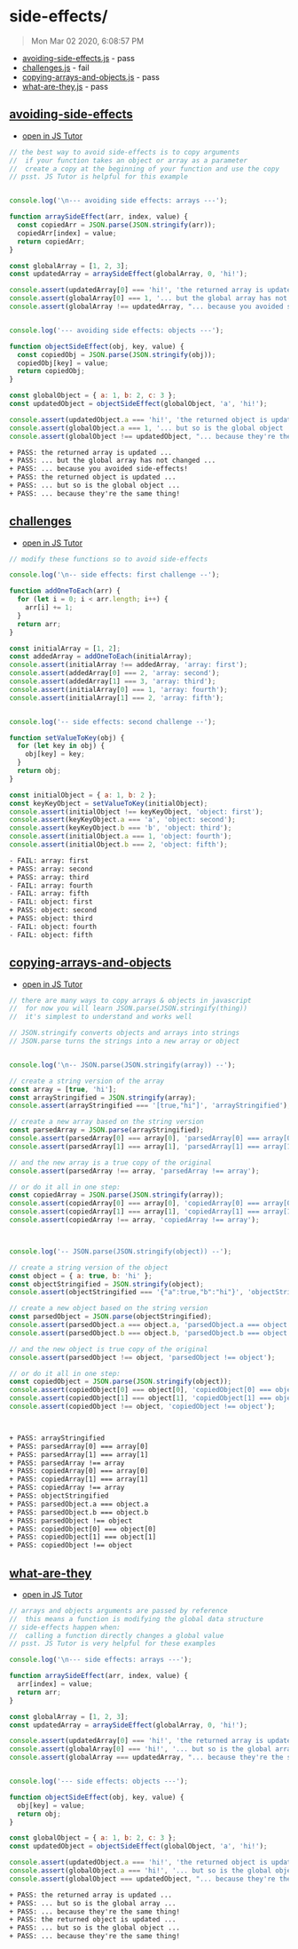 # side-effects/

> Mon Mar 02 2020, 6:08:57 PM

* [avoiding-side-effects.js](#avoiding-side-effects) - pass
* [challenges.js](#challenges) - fail
* [copying-arrays-and-objects.js](#copying-arrays-and-objects) - pass
* [what-are-they.js](#what-are-they) - pass

## [avoiding-side-effects](./avoiding-side-effects.js)

* [open in JS Tutor](http://www.pythontutor.com/live.html#code=%2F%2F%20the%20best%20way%20to%20avoid%20side-effects%20is%20to%20copy%20arguments%0A%2F%2F%20%20if%20your%20function%20takes%20an%20object%20or%20array%20as%20a%20parameter%0A%2F%2F%20%20create%20a%20copy%20at%20the%20beginning%20of%20your%20function%20and%20use%20the%20copy%0A%2F%2F%20psst.%20JS%20Tutor%20is%20helpful%20for%20this%20example%0A%0A%0Aconsole.log%28'%5Cn---%20avoiding%20side%20effects%3A%20arrays%20---'%29%3B%0A%0Afunction%20arraySideEffect%28arr%2C%20index%2C%20value%29%20%7B%0A%20%20const%20copiedArr%20%3D%20JSON.parse%28JSON.stringify%28arr%29%29%3B%0A%20%20copiedArr%5Bindex%5D%20%3D%20value%3B%0A%20%20return%20copiedArr%3B%0A%7D%0A%0Aconst%20globalArray%20%3D%20%5B1%2C%202%2C%203%5D%3B%0Aconst%20updatedArray%20%3D%20arraySideEffect%28globalArray%2C%200%2C%20'hi!'%29%3B%0A%0Aconsole.assert%28updatedArray%5B0%5D%20%3D%3D%3D%20'hi!'%2C%20'the%20returned%20array%20is%20updated%20...'%29%3B%0Aconsole.assert%28globalArray%5B0%5D%20%3D%3D%3D%201%2C%20'...%20but%20the%20global%20array%20has%20not%20changed%20...'%29%3B%0Aconsole.assert%28globalArray%20!%3D%3D%20updatedArray%2C%20%22...%20because%20you%20avoided%20side-effects!%22%29%3B%0A%0A%0Aconsole.log%28'---%20avoiding%20side%20effects%3A%20objects%20---'%29%3B%0A%0Afunction%20objectSideEffect%28obj%2C%20key%2C%20value%29%20%7B%0A%20%20const%20copiedObj%20%3D%20JSON.parse%28JSON.stringify%28obj%29%29%3B%0A%20%20copiedObj%5Bkey%5D%20%3D%20value%3B%0A%20%20return%20copiedObj%3B%0A%7D%0A%0Aconst%20globalObject%20%3D%20%7B%20a%3A%201%2C%20b%3A%202%2C%20c%3A%203%20%7D%3B%0Aconst%20updatedObject%20%3D%20objectSideEffect%28globalObject%2C%20'a'%2C%20'hi!'%29%3B%0A%0Aconsole.assert%28updatedObject.a%20%3D%3D%3D%20'hi!'%2C%20'the%20returned%20object%20is%20updated%20...'%29%3B%0Aconsole.assert%28globalObject.a%20%3D%3D%3D%201%2C%20'...%20but%20so%20is%20the%20global%20object%20...'%29%3B%0Aconsole.assert%28globalObject%20!%3D%3D%20updatedObject%2C%20%22...%20because%20they're%20the%20same%20thing!%22%29%3B%0A&cumulative=false&curInstr=2&heapPrimitives=nevernest&mode=display&origin=opt-live.js&py=js&rawInputLstJSON=%5B%5D&textReferences=false)

```js
// the best way to avoid side-effects is to copy arguments
//  if your function takes an object or array as a parameter
//  create a copy at the beginning of your function and use the copy
// psst. JS Tutor is helpful for this example


console.log('\n--- avoiding side effects: arrays ---');

function arraySideEffect(arr, index, value) {
  const copiedArr = JSON.parse(JSON.stringify(arr));
  copiedArr[index] = value;
  return copiedArr;
}

const globalArray = [1, 2, 3];
const updatedArray = arraySideEffect(globalArray, 0, 'hi!');

console.assert(updatedArray[0] === 'hi!', 'the returned array is updated ...');
console.assert(globalArray[0] === 1, '... but the global array has not changed ...');
console.assert(globalArray !== updatedArray, "... because you avoided side-effects!");


console.log('--- avoiding side effects: objects ---');

function objectSideEffect(obj, key, value) {
  const copiedObj = JSON.parse(JSON.stringify(obj));
  copiedObj[key] = value;
  return copiedObj;
}

const globalObject = { a: 1, b: 2, c: 3 };
const updatedObject = objectSideEffect(globalObject, 'a', 'hi!');

console.assert(updatedObject.a === 'hi!', 'the returned object is updated ...');
console.assert(globalObject.a === 1, '... but so is the global object ...');
console.assert(globalObject !== updatedObject, "... because they're the same thing!");
```

```txt
+ PASS: the returned array is updated ...
+ PASS: ... but the global array has not changed ...
+ PASS: ... because you avoided side-effects!
+ PASS: the returned object is updated ...
+ PASS: ... but so is the global object ...
+ PASS: ... because they're the same thing!
```

## [challenges](./challenges.js)

* [open in JS Tutor](http://www.pythontutor.com/live.html#code=%2F%2F%20modify%20these%20functions%20so%20to%20avoid%20side-effects%0A%0Aconsole.log%28'%5Cn--%20side%20effects%3A%20first%20challenge%20--'%29%3B%0A%0Afunction%20addOneToEach%28arr%29%20%7B%0A%20%20for%20%28let%20i%20%3D%200%3B%20i%20%3C%20arr.length%3B%20i%2B%2B%29%20%7B%0A%20%20%20%20arr%5Bi%5D%20%2B%3D%201%3B%0A%20%20%7D%0A%20%20return%20arr%3B%0A%7D%0A%0Aconst%20initialArray%20%3D%20%5B1%2C%202%5D%3B%0Aconst%20addedArray%20%3D%20addOneToEach%28initialArray%29%3B%0Aconsole.assert%28initialArray%20!%3D%3D%20addedArray%2C%20'array%3A%20first'%29%3B%0Aconsole.assert%28addedArray%5B0%5D%20%3D%3D%3D%202%2C%20'array%3A%20second'%29%3B%0Aconsole.assert%28addedArray%5B1%5D%20%3D%3D%3D%203%2C%20'array%3A%20third'%29%3B%0Aconsole.assert%28initialArray%5B0%5D%20%3D%3D%3D%201%2C%20'array%3A%20fourth'%29%3B%0Aconsole.assert%28initialArray%5B1%5D%20%3D%3D%3D%202%2C%20'array%3A%20fifth'%29%3B%0A%0A%0Aconsole.log%28'--%20side%20effects%3A%20second%20challenge%20--'%29%3B%0A%0Afunction%20setValueToKey%28obj%29%20%7B%0A%20%20for%20%28let%20key%20in%20obj%29%20%7B%0A%20%20%20%20obj%5Bkey%5D%20%3D%20key%3B%0A%20%20%7D%0A%20%20return%20obj%3B%0A%7D%0A%0Aconst%20initialObject%20%3D%20%7B%20a%3A%201%2C%20b%3A%202%20%7D%3B%0Aconst%20keyKeyObject%20%3D%20setValueToKey%28initialObject%29%3B%0Aconsole.assert%28initialObject%20!%3D%3D%20keyKeyObject%2C%20'object%3A%20first'%29%3B%0Aconsole.assert%28keyKeyObject.a%20%3D%3D%3D%20'a'%2C%20'object%3A%20second'%29%3B%0Aconsole.assert%28keyKeyObject.b%20%3D%3D%3D%20'b'%2C%20'object%3A%20third'%29%3B%0Aconsole.assert%28initialObject.a%20%3D%3D%3D%201%2C%20'object%3A%20fourth'%29%3B%0Aconsole.assert%28initialObject.b%20%3D%3D%3D%202%2C%20'object%3A%20fifth'%29%3B%0A&cumulative=false&curInstr=2&heapPrimitives=nevernest&mode=display&origin=opt-live.js&py=js&rawInputLstJSON=%5B%5D&textReferences=false)

```js
// modify these functions so to avoid side-effects

console.log('\n-- side effects: first challenge --');

function addOneToEach(arr) {
  for (let i = 0; i < arr.length; i++) {
    arr[i] += 1;
  }
  return arr;
}

const initialArray = [1, 2];
const addedArray = addOneToEach(initialArray);
console.assert(initialArray !== addedArray, 'array: first');
console.assert(addedArray[0] === 2, 'array: second');
console.assert(addedArray[1] === 3, 'array: third');
console.assert(initialArray[0] === 1, 'array: fourth');
console.assert(initialArray[1] === 2, 'array: fifth');


console.log('-- side effects: second challenge --');

function setValueToKey(obj) {
  for (let key in obj) {
    obj[key] = key;
  }
  return obj;
}

const initialObject = { a: 1, b: 2 };
const keyKeyObject = setValueToKey(initialObject);
console.assert(initialObject !== keyKeyObject, 'object: first');
console.assert(keyKeyObject.a === 'a', 'object: second');
console.assert(keyKeyObject.b === 'b', 'object: third');
console.assert(initialObject.a === 1, 'object: fourth');
console.assert(initialObject.b === 2, 'object: fifth');
```

```txt
- FAIL: array: first
+ PASS: array: second
+ PASS: array: third
- FAIL: array: fourth
- FAIL: array: fifth
- FAIL: object: first
+ PASS: object: second
+ PASS: object: third
- FAIL: object: fourth
- FAIL: object: fifth
```

## [copying-arrays-and-objects](./copying-arrays-and-objects.js)

* [open in JS Tutor](http://www.pythontutor.com/live.html#code=%2F%2F%20there%20are%20many%20ways%20to%20copy%20arrays%20%26%20objects%20in%20javascript%0A%2F%2F%20%20for%20now%20you%20will%20learn%20JSON.parse%28JSON.stringify%28thing%29%29%0A%2F%2F%20%20it's%20simplest%20to%20understand%20and%20works%20well%0A%0A%2F%2F%20JSON.stringify%20converts%20objects%20and%20arrays%20into%20strings%0A%2F%2F%20JSON.parse%20turns%20the%20strings%20into%20a%20new%20array%20or%20object%0A%0A%0Aconsole.log%28'%5Cn--%20JSON.parse%28JSON.stringify%28array%29%29%20--'%29%3B%0A%0A%2F%2F%20create%20a%20string%20version%20of%20the%20array%0Aconst%20array%20%3D%20%5Btrue%2C%20'hi'%5D%3B%0Aconst%20arrayStringified%20%3D%20JSON.stringify%28array%29%3B%0Aconsole.assert%28arrayStringified%20%3D%3D%3D%20'%5Btrue%2C%22hi%22%5D'%2C%20'arrayStringified'%29%3B%0A%0A%2F%2F%20create%20a%20new%20array%20based%20on%20the%20string%20version%0Aconst%20parsedArray%20%3D%20JSON.parse%28arrayStringified%29%3B%0Aconsole.assert%28parsedArray%5B0%5D%20%3D%3D%3D%20array%5B0%5D%2C%20'parsedArray%5B0%5D%20%3D%3D%3D%20array%5B0%5D'%29%3B%0Aconsole.assert%28parsedArray%5B1%5D%20%3D%3D%3D%20array%5B1%5D%2C%20'parsedArray%5B1%5D%20%3D%3D%3D%20array%5B1%5D'%29%3B%0A%0A%2F%2F%20and%20the%20new%20array%20is%20a%20true%20copy%20of%20the%20original%0Aconsole.assert%28parsedArray%20!%3D%3D%20array%2C%20'parsedArray%20!%3D%3D%20array'%29%3B%0A%0A%2F%2F%20or%20do%20it%20all%20in%20one%20step%3A%0Aconst%20copiedArray%20%3D%20JSON.parse%28JSON.stringify%28array%29%29%3B%0Aconsole.assert%28copiedArray%5B0%5D%20%3D%3D%3D%20array%5B0%5D%2C%20'copiedArray%5B0%5D%20%3D%3D%3D%20array%5B0%5D'%29%3B%0Aconsole.assert%28copiedArray%5B1%5D%20%3D%3D%3D%20array%5B1%5D%2C%20'copiedArray%5B1%5D%20%3D%3D%3D%20array%5B1%5D'%29%3B%0Aconsole.assert%28copiedArray%20!%3D%3D%20array%2C%20'copiedArray%20!%3D%3D%20array'%29%3B%0A%0A%0A%0Aconsole.log%28'--%20JSON.parse%28JSON.stringify%28object%29%29%20--'%29%3B%0A%0A%2F%2F%20create%20a%20string%20version%20of%20the%20object%0Aconst%20object%20%3D%20%7B%20a%3A%20true%2C%20b%3A%20'hi'%20%7D%3B%0Aconst%20objectStringified%20%3D%20JSON.stringify%28object%29%3B%0Aconsole.assert%28objectStringified%20%3D%3D%3D%20'%7B%22a%22%3Atrue%2C%22b%22%3A%22hi%22%7D'%2C%20'objectStringified'%29%3B%0A%0A%2F%2F%20create%20a%20new%20object%20based%20on%20the%20string%20version%0Aconst%20parsedObject%20%3D%20JSON.parse%28objectStringified%29%3B%0Aconsole.assert%28parsedObject.a%20%3D%3D%3D%20object.a%2C%20'parsedObject.a%20%3D%3D%3D%20object.a'%29%3B%0Aconsole.assert%28parsedObject.b%20%3D%3D%3D%20object.b%2C%20'parsedObject.b%20%3D%3D%3D%20object.b'%29%3B%0A%0A%2F%2F%20and%20the%20new%20object%20is%20true%20copy%20of%20the%20original%0Aconsole.assert%28parsedObject%20!%3D%3D%20object%2C%20'parsedObject%20!%3D%3D%20object'%29%3B%0A%0A%2F%2F%20or%20do%20it%20all%20in%20one%20step%3A%0Aconst%20copiedObject%20%3D%20JSON.parse%28JSON.stringify%28object%29%29%3B%0Aconsole.assert%28copiedObject%5B0%5D%20%3D%3D%3D%20object%5B0%5D%2C%20'copiedObject%5B0%5D%20%3D%3D%3D%20object%5B0%5D'%29%3B%0Aconsole.assert%28copiedObject%5B1%5D%20%3D%3D%3D%20object%5B1%5D%2C%20'copiedObject%5B1%5D%20%3D%3D%3D%20object%5B1%5D'%29%3B%0Aconsole.assert%28copiedObject%20!%3D%3D%20object%2C%20'copiedObject%20!%3D%3D%20object'%29%3B%0A%0A%0A%0A%0A&cumulative=false&curInstr=2&heapPrimitives=nevernest&mode=display&origin=opt-live.js&py=js&rawInputLstJSON=%5B%5D&textReferences=false)

```js
// there are many ways to copy arrays & objects in javascript
//  for now you will learn JSON.parse(JSON.stringify(thing))
//  it's simplest to understand and works well

// JSON.stringify converts objects and arrays into strings
// JSON.parse turns the strings into a new array or object


console.log('\n-- JSON.parse(JSON.stringify(array)) --');

// create a string version of the array
const array = [true, 'hi'];
const arrayStringified = JSON.stringify(array);
console.assert(arrayStringified === '[true,"hi"]', 'arrayStringified');

// create a new array based on the string version
const parsedArray = JSON.parse(arrayStringified);
console.assert(parsedArray[0] === array[0], 'parsedArray[0] === array[0]');
console.assert(parsedArray[1] === array[1], 'parsedArray[1] === array[1]');

// and the new array is a true copy of the original
console.assert(parsedArray !== array, 'parsedArray !== array');

// or do it all in one step:
const copiedArray = JSON.parse(JSON.stringify(array));
console.assert(copiedArray[0] === array[0], 'copiedArray[0] === array[0]');
console.assert(copiedArray[1] === array[1], 'copiedArray[1] === array[1]');
console.assert(copiedArray !== array, 'copiedArray !== array');



console.log('-- JSON.parse(JSON.stringify(object)) --');

// create a string version of the object
const object = { a: true, b: 'hi' };
const objectStringified = JSON.stringify(object);
console.assert(objectStringified === '{"a":true,"b":"hi"}', 'objectStringified');

// create a new object based on the string version
const parsedObject = JSON.parse(objectStringified);
console.assert(parsedObject.a === object.a, 'parsedObject.a === object.a');
console.assert(parsedObject.b === object.b, 'parsedObject.b === object.b');

// and the new object is true copy of the original
console.assert(parsedObject !== object, 'parsedObject !== object');

// or do it all in one step:
const copiedObject = JSON.parse(JSON.stringify(object));
console.assert(copiedObject[0] === object[0], 'copiedObject[0] === object[0]');
console.assert(copiedObject[1] === object[1], 'copiedObject[1] === object[1]');
console.assert(copiedObject !== object, 'copiedObject !== object');




```

```txt
+ PASS: arrayStringified
+ PASS: parsedArray[0] === array[0]
+ PASS: parsedArray[1] === array[1]
+ PASS: parsedArray !== array
+ PASS: copiedArray[0] === array[0]
+ PASS: copiedArray[1] === array[1]
+ PASS: copiedArray !== array
+ PASS: objectStringified
+ PASS: parsedObject.a === object.a
+ PASS: parsedObject.b === object.b
+ PASS: parsedObject !== object
+ PASS: copiedObject[0] === object[0]
+ PASS: copiedObject[1] === object[1]
+ PASS: copiedObject !== object
```

## [what-are-they](./what-are-they.js)

* [open in JS Tutor](http://www.pythontutor.com/live.html#code=%2F%2F%20arrays%20and%20objects%20arguments%20are%20passed%20by%20reference%0A%2F%2F%20%20this%20means%20a%20function%20is%20modifying%20the%20global%20data%20structure%0A%2F%2F%20side-effects%20happen%20when%3A%0A%2F%2F%20%20calling%20a%20function%20directly%20changes%20a%20global%20value%0A%2F%2F%20psst.%20JS%20Tutor%20is%20very%20helpful%20for%20these%20examples%0A%0Aconsole.log%28'%5Cn---%20side%20effects%3A%20arrays%20---'%29%3B%0A%0Afunction%20arraySideEffect%28arr%2C%20index%2C%20value%29%20%7B%0A%20%20arr%5Bindex%5D%20%3D%20value%3B%0A%20%20return%20arr%3B%0A%7D%0A%0Aconst%20globalArray%20%3D%20%5B1%2C%202%2C%203%5D%3B%0Aconst%20updatedArray%20%3D%20arraySideEffect%28globalArray%2C%200%2C%20'hi!'%29%3B%0A%0Aconsole.assert%28updatedArray%5B0%5D%20%3D%3D%3D%20'hi!'%2C%20'the%20returned%20array%20is%20updated%20...'%29%3B%0Aconsole.assert%28globalArray%5B0%5D%20%3D%3D%3D%20'hi!'%2C%20'...%20but%20so%20is%20the%20global%20array%20...'%29%3B%0Aconsole.assert%28globalArray%20%3D%3D%3D%20updatedArray%2C%20%22...%20because%20they're%20the%20same%20thing!%22%29%3B%0A%0A%0Aconsole.log%28'---%20side%20effects%3A%20objects%20---'%29%3B%0A%0Afunction%20objectSideEffect%28obj%2C%20key%2C%20value%29%20%7B%0A%20%20obj%5Bkey%5D%20%3D%20value%3B%0A%20%20return%20obj%3B%0A%7D%0A%0Aconst%20globalObject%20%3D%20%7B%20a%3A%201%2C%20b%3A%202%2C%20c%3A%203%20%7D%3B%0Aconst%20updatedObject%20%3D%20objectSideEffect%28globalObject%2C%20'a'%2C%20'hi!'%29%3B%0A%0Aconsole.assert%28updatedObject.a%20%3D%3D%3D%20'hi!'%2C%20'the%20returned%20object%20is%20updated%20...'%29%3B%0Aconsole.assert%28globalObject.a%20%3D%3D%3D%20'hi!'%2C%20'...%20but%20so%20is%20the%20global%20object%20...'%29%3B%0Aconsole.assert%28globalObject%20%3D%3D%3D%20updatedObject%2C%20%22...%20because%20they're%20the%20same%20thing!%22%29%3B%0A&cumulative=false&curInstr=2&heapPrimitives=nevernest&mode=display&origin=opt-live.js&py=js&rawInputLstJSON=%5B%5D&textReferences=false)

```js
// arrays and objects arguments are passed by reference
//  this means a function is modifying the global data structure
// side-effects happen when:
//  calling a function directly changes a global value
// psst. JS Tutor is very helpful for these examples

console.log('\n--- side effects: arrays ---');

function arraySideEffect(arr, index, value) {
  arr[index] = value;
  return arr;
}

const globalArray = [1, 2, 3];
const updatedArray = arraySideEffect(globalArray, 0, 'hi!');

console.assert(updatedArray[0] === 'hi!', 'the returned array is updated ...');
console.assert(globalArray[0] === 'hi!', '... but so is the global array ...');
console.assert(globalArray === updatedArray, "... because they're the same thing!");


console.log('--- side effects: objects ---');

function objectSideEffect(obj, key, value) {
  obj[key] = value;
  return obj;
}

const globalObject = { a: 1, b: 2, c: 3 };
const updatedObject = objectSideEffect(globalObject, 'a', 'hi!');

console.assert(updatedObject.a === 'hi!', 'the returned object is updated ...');
console.assert(globalObject.a === 'hi!', '... but so is the global object ...');
console.assert(globalObject === updatedObject, "... because they're the same thing!");
```

```txt
+ PASS: the returned array is updated ...
+ PASS: ... but so is the global array ...
+ PASS: ... because they're the same thing!
+ PASS: the returned object is updated ...
+ PASS: ... but so is the global object ...
+ PASS: ... because they're the same thing!
```
